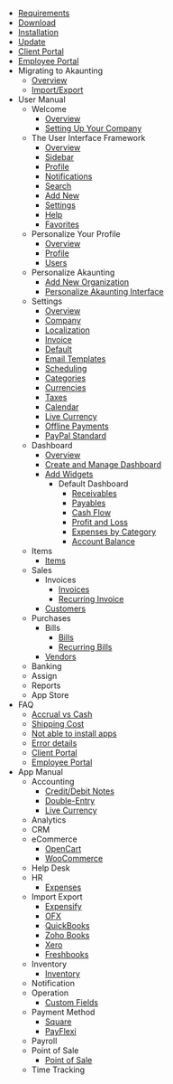 * [Requirements](requirements)
* [Download](download)
* [Installation](installation)
* [Update](update)
* [Client Portal](client-portal)
* [Employee Portal](employee-portal)
* Migrating to Akaunting
    * [Overview](migrating-to-akaunting/overview)
    * [Import/Export](migrating-to-akaunting/import-export)
* User Manual
	* Welcome
		* [Overview](user-manual/welcome/overview)
		* [Setting Up Your Company](user-manual/welcome/setting-up-your-company)
	* The User Interface Framework
		* [Overview](user-manual/the-user-interface-framework/overview)
		* [Sidebar](user-manual/the-user-interface-framework/sidebar)
		* [Profile](user-manual/the-user-interface-framework/profile)
		* [Notifications](user-manual/the-user-interface-framework/notifications)
		* [Search](user-manual/the-user-interface-framework/search)
		* [Add New](user-manual/the-user-interface-framework/add-new)
		* [Settings](user-manual/the-user-interface-framework/settings)
		* [Help](user-manual/the-user-interface-framework/help)
		* [Favorites](user-manual/the-user-interface-framework/favorites)
	* Personalize Your Profile
		* [Overview](user-manual/personalize-your-profile/overview)
		* [Profile](user-manual/personalize-your-profile/profile)
		* [Users](user-manual/personalize-your-profile/users)
	* Personalize Akaunting
		* [Add New Organization](user-manual/personalize-akaunting/add-new-organization)
		* [Personalize Akaunting Interface](user-manual/personalize-akaunting/personalize-akaunting-interface)
	* Settings
		* [Overview](user-manual/settings/overview)
		* [Company](user-manual/settings/company)
		* [Localization](user-manual/settings/localization)
		* [Invoice](user-manual/settings/invoice)
		* [Default](user-manual/settings/default)
		* [Email Templates](user-manual/settings/email-templates)
		* [Scheduling](user-manual/settings/scheduling)
		* [Categories](user-manual/settings/categories)
		* [Currencies](user-manual/settings/currencies)
		* [Taxes](user-manual/settings/taxes)
		* [Calendar](user-manual/settings/calendar)
		* [Live Currency](user-manual/settings/live-currency)
		* [Offline Payments](user-manual/settings/offline-payments)
		* [PayPal Standard](user-manual/settings/paypal-standard)
	* Dashboard
		* [Overview](user-manual/dashboard/overview)
		* [Create and Manage Dashboard](user-manual/dashboard/create-and-manage-dashboard)
		* [Add Widgets](user-manual/dashboard/add-widgets)
			* Default Dashboard
				* [Receivables](user-manual/dashboard/default-dashboard/receivables)
				* [Payables](user-manual/dashboard/default-dashboard/payables)
				* [Cash Flow](user-manual/dashboard/default-dashboard/cash-flow)
				* [Profit and Loss](user-manual/dashboard/default-dashboard/profit-and-loss)
				* [Expenses by Category](user-manual/dashboard/default-dashboard/expenses-by-category)
				* [Account Balance](user-manual/dashboard/default-dashboard/account-balance)
	* Items
		* [Items](user-manual/items/items)
	* Sales
		* Invoices
			* [Invoices](user-manual/sales/invoices/invoices)
			* [Recurring Invoice](user-manual/sales/invoices/recurring-invoice)
		* [Customers](user-manual/sales/customers)
	* Purchases
		* Bills
			* [Bills](user-manual/purchases/bills/bills)
			* [Recurring Bills](user-manual/purchases/bills/recurring-bills)
		* [Vendors](user-manual/purchases/vendors)
	* Banking
	* Assign
	* Reports
	* App Store
* FAQ
    * [Accrual vs Cash](faq/accrual-vs-cash)
    * [Shipping Cost](faq/shipping-cost)
    * [Not able to install apps](faq/not-able-to-install-apps)
    * [Error details](faq/error-details)
    * [Client Portal](faq/client-portal)
    * [Employee Portal](faq/employee-portal)
* App Manual
	* Accounting
		* [Credit/Debit Notes](app-manual/accounting/credit-debit-notes)
		* [Double-Entry](app-manual/accounting/double-entry)
		* [Live Currency](app-manual/accounting/live-currency)
	* Analytics
	* CRM
	* eCommerce
		* [OpenCart](app-manual/ecommerce/opencart)
		* [WooCommerce](app-manual/ecommerce/woocommerce)
	* Help Desk
	* HR
	    * [Expenses](app-manual/hr/expenses)
	* Import Export
		* [Expensify](app-manual/import-export/expensify)
		* [OFX](app-manual/import-export/ofx)
		* [QuickBooks](app-manual/import-export/quickbooks)
		* [Zoho Books](app-manual/import-export/zohobooks)
		* [Xero](app-manual/import-export/xero)
		* [Freshbooks](app-manual/import-export/freshbooks)
	* Inventory
		* [Inventory](app-manual/inventory/inventory)
	* Notification
	* Operation
		* [Custom Fields](app-manual/operation/custom-fields)
	* Payment Method
		* [Square](app-manual/payment-method/square)
		* [PayFlexi](app-manual/payment-method/payflexi)
	* Payroll
	* Point of Sale
		* [Point of Sale](app-manual/point-of-sale/pos)
	* Time Tracking

